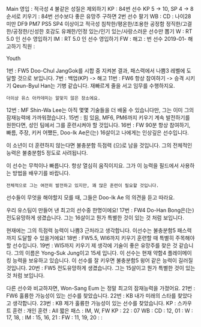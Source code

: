 Main
영입	: 적극성 4 불같은 성질은 제외하기
KP	: 84번 선수 KP 5 -> 10, SP 4 -> 8 순서로 키우기
	: 84번 선수보다 좋은 유망주 구하면 2번 선수 팔기
WB  : 
CD	: 나이28 미만 
	  DF9 PM7 PS5 SP4 이상이고
	  적극성 침착한/평온한/조용한 
	  공정함 정직한/고결한/공정한/신성한 
	  호감도 유쾌한/인정 있는/인기 있는/사랑스러운 
	  선수만 뽑기
W	: RT 5.0 인 선수 영입하기 
IM  : RT 5.0 인 선수 영입하기
FW  : 
해고	: 번 선수 2019-01- 해고하기
직원	: 

Youth

1번 : FW5
   Doo-Chul JangGok를 시합 중 지켜본 결과, 패스력에서 나쁨3 레벨에 도달할 것으로 보입니다.
7번 : 백업(KP) -> 해고
11번 : FW6 항상 참여하기 -> 승격 시키기
    Qeun-Byul Han는 기병 같습니다. 
    재빠르게 줄을 서고 임무를 수행하지요.

    더이상 유스 아카데미는 알맞지 않은 장소에요.
12번 : MF
   Shin-Wa Lee는 아직 몇몇 기술들을 더 배울 수 있습니다만, 그는 이미 그의 잠재능력에 가까워졌습니다.
15번 : 힘 있음, MF6, PM6까지 키우기
   계속 발전하기를 원한다면, 성인 팀에서 그를 훈련시켜야 할 것입니다.
16번 : FW 90분 항상 참여하기, 빠름, 주장, 키커
   어쨌든, Doo-Ik Ae은(는) 16살이고 나에게는 인상깊은 선수입니다.

   이 소년이 더 훈련하지 않는다면 불충분함 득점력 (으)로 남을 것입니다. 
   그의 전체적인 능력은 불충분함5 정도로 사려됩니다. 

   이 선수는 무척이나 빠릅니다. 항상 열심히 움직이지요. 
   그가 이 능력을 필드에서 사용하는 방법을 배우기를 바랍니다.

    전체적으로 그는 여전히 발전하고 있지만, 꽤 많은 훈련이 필요할 것입니다.

   선수들이 무엇을 해야할지 모를 때, 그들은 Doo-Ik Ae 의 의견을 듣고 따라요.

   우리 유스팀이 만들어 낸 최고의 선수중 한명이에요!
17번 : FW4
   Do-Han Bong은(는) 전도유망하게 생겼습니다. 
   그는 16살이고 뭔가 특별한 것이 있는 것 처럼 보입니다.

   현재에는 그의 득점력 능력이 나쁨3 근처라고 생각합니다. 
   이선수는 불충분함5 패스력 까지 도달할 수 있을거에요! 
18번 : FW5.5, WI6까지 키우기
    훈련할 때 특별히 주목해야 할 선수입니다.
19번 : WI5까지 키우기
   제 생각에 기술이 좋은 유망주를 찾은 것 같습니다. 
   그의 이름은 Yong-Suk Jung이고 15세 입니다.
   이 선수는 현재 약함4 플레이메이킹 능력을 보유하고 있습니다. 
   이 선수를 잘 키우면 불충분함5 윙어 같은 능력이 길러질 것입니다.
20번 : FW5
   전도유망하게 생겼습니다. 
   그는 15살이고 뭔가 특별한 것이 있는 것 처럼 보입니다.

   다른 선수와 비교하자면, Won-Sang Eum 는 정말 최고의 잠재능력을 가졌어요.
21번 : FW6
   훌륭한 가능성이 있는 선수를 찾았습니다.
22번 : KB
   내가 미래의 스타를 찾았다고 생각합니다.
23번 : KB
   제가 훌륭한 가능성이 있는 선수를 찾았습니다.
KP : 스카우트
훈련 :
   개인 훈련 : All
   짧은 패스 : IM, W, FW
   KP : 22         : 07
   WB :
   CD : 12, 01     :
   W  : 17, 18,    : 
   IM : 15, 16, 21 : 
   FW : 11, 19, 20 : 
      : 

